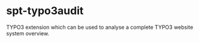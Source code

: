 # spt-typo3audit
TYPO3 extension which can be used to analyse a complete TYPO3 website system overview.
